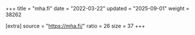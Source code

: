 +++
title = "mha.fi"
date = "2022-03-22"
updated = "2025-09-01"
weight = 38262

[extra]
source = "https://mha.fi/"
ratio = 26
size = 37
+++
